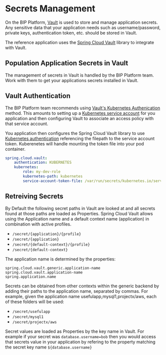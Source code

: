 # Secrets Management
On the BIP Platform, [Vault](https://www.vaultproject.io) is used to store and manage application secrets. Any sensitive data that your application needs such as username/password, private keys, authentication token, etc. should be stored in Vault.

The reference application uses the [Spring Cloud Vault](https://cloud.spring.io/spring-cloud-vault/single/spring-cloud-vault.html) library to integrate with Vault. 

## Population Application Secrets in Vault
The management of secrets in Vault is handled by the BIP Platform team. Work with them to get your applications secrets installed in Vault.

## Vault Authentication
The BIP Platform team recommends using [Vault's Kubernetes Authenication](https://www.vaultproject.io/docs/auth/kubernetes.html) method. This amounts to setting up a [Kubernetes service account](https://kubernetes.io/docs/tasks/configure-pod-container/configure-service-account/) for you application and then configuring Vault to associate an access policy with that service account. 

You application then configures the Spring Cloud Vault library to use [Kubernetes authentication](https://cloud.spring.io/spring-cloud-vault/single/spring-cloud-vault.html#vault.config.authentication.kubernetes) referencing the filepath to the service account token. Kuberenetes will handle mounting the token file into your pod container.

```yaml
spring.cloud.vault:
    authentication: KUBERNETES
    kubernetes:
        role: my-dev-role
        kubernetes-path: kubernetes
        service-account-token-file: /var/run/secrets/kubernetes.io/serviceaccount/token
```

## Retreiving Secrets
By Default the following secret paths in Vault are looked at and all secrets found at those paths are loaded as Properties. Spring Cloud Vault allows using the Application name and a default context name (application) in combination with active profiles.

* `/secret/{application}/{profile}`
* `/secret/{application}`
* `/secret/{default-context}/{profile}`
* `/secret/{default-context}`

The application name is determined by the properties:
```
spring.cloud.vault.generic.application-name
spring.cloud.vault.application-name
spring.application.name
```
Secrets can be obtained from other contexts within the generic backend by adding their paths to the application name, separated by commas. For example, given the application name usefulapp,mysql1,projectx/aws, each of these folders will be used:

* `/secret/usefulapp`
* `/secret/mysql1`
* `/secret/projectx/aws`

Secret values are loaded as Properties by the key name in Vault. For example if your secret was `database.username=bob` then you would access that secrets value in your application by refering to the property matching the secret key name `${database.username}`
